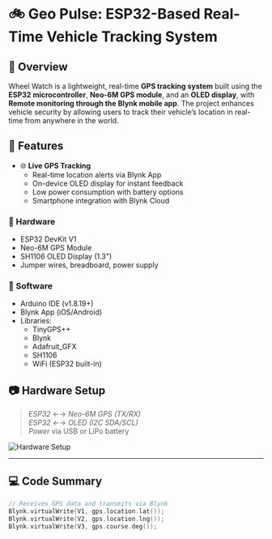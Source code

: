 # 🚲 Geo Pulse: ESP32-Based Real-Time Vehicle Tracking System

## 📍 Overview

Wheel Watch is a lightweight, real-time **GPS tracking system** built using the **ESP32 microcontroller**, **Neo-6M GPS module**, and an **OLED display**, with **Remote monitoring through the Blynk mobile app**. The project enhances vehicle security by allowing users to track their vehicle’s location in real-time from anywhere in the world.

## 🧩 Features

- 🌐 **Live GPS Tracking**
  -  Real-time location alerts via Blynk App
  -  On-device OLED display for instant feedback
  -  Low power consumption with battery options
  -  Smartphone integration with Blynk Cloud


### 🔧 Hardware
- ESP32 DevKit V1
- Neo-6M GPS Module
- SH1106 OLED Display (1.3")
- Jumper wires, breadboard, power supply

### 🧠 Software
- Arduino IDE (v1.8.19+)
- Blynk App (iOS/Android)
- Libraries:
  - TinyGPS++
  - Blynk
  - Adafruit_GFX
  - SH1106
  - WiFi (ESP32 built-in)

## 📷 Hardware Setup

> *ESP32* ←→ *Neo-6M GPS (TX/RX)*  
> *ESP32* ←→ *OLED (I2C SDA/SCL)*  
> *Power* via USB or LiPo battery

![Hardware Setup](https://your-uploaded-image-link)

---

## 💻 Code Summary

```cpp
// Receives GPS data and transmits via Blynk
Blynk.virtualWrite(V1, gps.location.lat());
Blynk.virtualWrite(V2, gps.location.lng());
Blynk.virtualWrite(V3, gps.course.deg());
